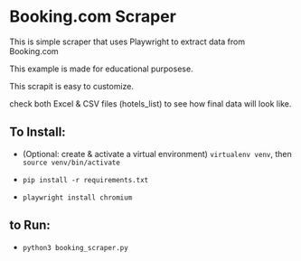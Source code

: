 # Booking.com Scraper

This is simple scraper that uses Playwright to extract data from Booking.com

This example is made for educational purposese.

This scrapit is easy to customize.

check both Excel & CSV files (hotels_list) to see how final data will look like. 

## To Install:
- (Optional: create & activate a virtual environment) `virtualenv venv`, then `source venv/bin/activate`

- `pip install -r requirements.txt`
- `playwright install chromium`

## to Run:
- `python3 booking_scraper.py` 
